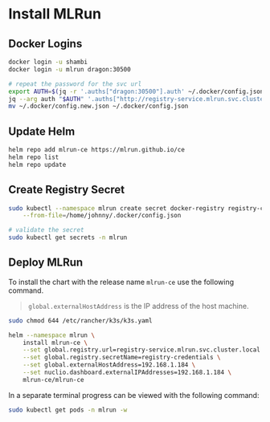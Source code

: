 # Install MLRun

## Docker Logins

```bash
docker login -u shambi
docker login -u mlrun dragon:30500

# repeat the password for the svc url
export AUTH=$(jq -r '.auths["dragon:30500"].auth' ~/.docker/config.json) && \
jq --arg auth "$AUTH" '.auths["http://registry-service.mlrun.svc.cluster.local"] = {"auth": $auth}' ~/.docker/config.json > ~/.docker/config.new.json && \
mv ~/.docker/config.new.json ~/.docker/config.json
```

## Update Helm

```bash
helm repo add mlrun-ce https://mlrun.github.io/ce
helm repo list
helm repo update
```

## Create Registry Secret

```bash
sudo kubectl --namespace mlrun create secret docker-registry registry-credentials \
    --from-file=/home/johnny/.docker/config.json

# validate the secret
sudo kubectl get secrets -n mlrun
```

## Deploy MLRun

To install the chart with the release name `mlrun-ce` use the following command.
> `global.externalHostAddress` is the IP address of the host machine.

```bash
sudo chmod 644 /etc/rancher/k3s/k3s.yaml

helm --namespace mlrun \
    install mlrun-ce \
    --set global.registry.url=registry-service.mlrun.svc.cluster.local \
    --set global.registry.secretName=registry-credentials \
    --set global.externalHostAddress=192.168.1.184 \
    --set nuclio.dashboard.externalIPAddresses=192.168.1.184 \
    mlrun-ce/mlrun-ce
```

In a separate terminal progress can be viewed with the following command:

```bash
sudo kubectl get pods -n mlrun -w
```
